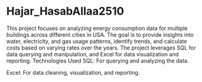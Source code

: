 # Hajar_HasabAllaa2510
This project focuses on analyzing energy consumption data for multiple buildings across different cities in USA. The goal is to provide insights into water, electricity, and gas usage patterns, identify trends, and calculate costs based on varying rates over the years. The project leverages SQL for data querying and manipulation, and Excel for data visualization and reporting.
Technologies Used
SQL: For querying and analyzing the data.

Excel: For data cleaning, visualization, and reporting.
